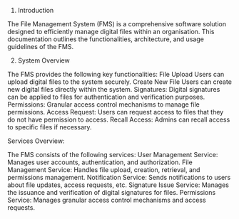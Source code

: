 1. Introduction

The File Management System (FMS) is a comprehensive software solution designed to efficiently manage digital files within an organisation. 
This documentation outlines the functionalities, architecture, and usage guidelines of the FMS.

2. System Overview

The FMS provides the following key functionalities:
File Upload
Users can upload digital files to the system securely.
Create New File
 Users can create new digital files directly within the system.
Signatures: 
Digital signatures can be applied to files for authentication and verification purposes.
Permissions:
 Granular access control mechanisms to manage file permissions.
Access Request: 
Users can request access to files that they do not have permission to access.
Recall Access: 
Admins can recall access to specific files if necessary.


Services Overview:

The FMS consists of the following services:
User Management Service: Manages user accounts, authentication, and authorization.
File Management Service: Handles file upload, creation, retrieval, and permissions management.
Notification Service: Sends notifications to users about file updates, access requests, etc.
Signature Issue Service: Manages the issuance and verification of digital signatures for files.
Permissions Service: Manages granular access control mechanisms and access requests.
